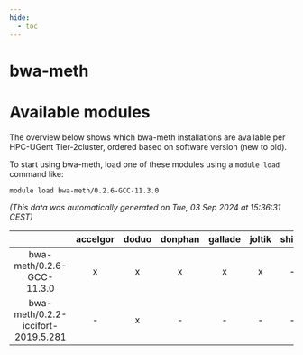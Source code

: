 ```yaml
---
hide:
  - toc
---
```


bwa-meth
========

# Available modules


The overview below shows which bwa-meth installations are available per HPC-UGent Tier-2cluster, ordered based on software version (new to old).

To start using bwa-meth, load one of these modules using a `module load` command like:

```shell
module load bwa-meth/0.2.6-GCC-11.3.0
```

*(This data was automatically generated on Tue, 03 Sep 2024 at 15:36:31 CEST)*  

| |accelgor|doduo|donphan|gallade|joltik|shinx|skitty|
| :---: | :---: | :---: | :---: | :---: | :---: | :---: | :---: |
|bwa-meth/0.2.6-GCC-11.3.0|x|x|x|x|x|-|x|
|bwa-meth/0.2.2-iccifort-2019.5.281|-|x|-|-|-|-|-|

